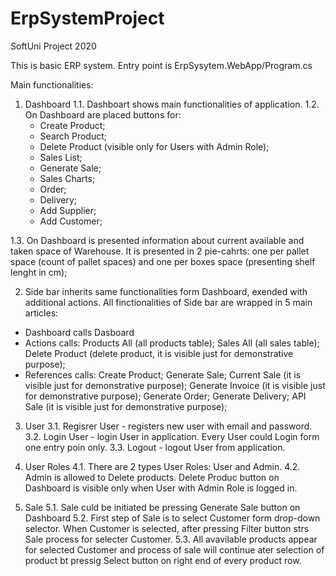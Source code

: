 # ErpSystemProject
SoftUni Project 2020



This is basic ERP system. Entry point is ErpSysytem.WebApp/Program.cs

Main functionalities:

1. Dashboard
  1.1. Dashboart shows main functionalities of application.
  1.2. On Dashboard are placed buttons for:
    - Create Product;
    - Search Product;
    - Delete Product (visible only for Users with Admin Role);
    - Sales List;
    - Generate Sale;
    - Sales Charts;
    - Order;
    - Delivery;
    - Add Supplier;
    - Add Customer;
    
  1.3. On Dashboard is presented information about current available and taken space of Warehouse. It is presented in 2 pie-cahrts: one per pallet space (count of pallet spaces) and one per boxes space (presenting shelf lenght in cm);

2. Side bar inherits same functionalities form Dashboard, exended with additional actions. All finctionalities of Side bar are wrapped in 5 main articles:
  - Dashboard calls Dasboard
  - Actions calls: Products All (all products table); Sales All (all sales table); Delete Product (delete product, it is visible just for demonstrative purpose);
  - References calls: Create Product; Generate Sale; Current Sale (it is visible just for demonstrative purpose); Generate Invoice (it is visible just for demonstrative purpose); Generate Order; Generate Delivery; API Sale (it is visible just for demonstrative purpose);

3. User
    3.1. Regisrer User - registers new user with email and password.
    3.2. Login User - login User in application. Every User could Login form one entry poin only.
    3.3. Logout - logout User from application.

4. User Roles
    4.1. There are 2 types User Roles: User and Admin.
    4.2. Admin is allowed to Delete products. Delete Produc button on Dashboard is visible only when User with Admin Role is logged in.
  
5. Sale
    5.1. Sale culd be initiated be pressing Generate Sale button on Dashboard
    5.2. First step of Sale is to select Customer form drop-down selector. When Customer is selected, after pressing Filter button strs Sale process for selecter Customer.
    5.3. All avavilable products appear for selected Customer and process of sale will continue ater selection of product bt pressig Select button on right end of every product row.
    
    
    
